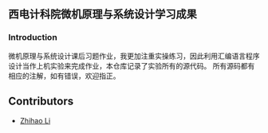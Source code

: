 ## 西电计科院微机原理与系统设计学习成果
### Introduction
微机原理与系统设计课后习题作业，我更加注重实操练习，因此利用汇编语言程序设计当作上机实验来完成作业，本仓库记录了实验所有的源代码。
所有源码都有相应的注解，如有错误，欢迎指正。

## Contributors
+ [Zhihao Li](https://lzhms.github.io/)
